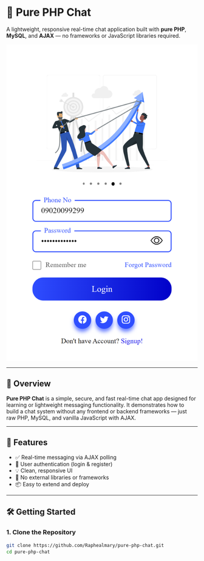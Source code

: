 # 💬 Pure PHP Chat

A lightweight, responsive real-time chat application built with **pure PHP**, **MySQL**, and **AJAX** — no frameworks or JavaScript libraries required.

![Chat Interface](login.png)

---

## 📌 Overview

**Pure PHP Chat** is a simple, secure, and fast real-time chat app designed for learning or lightweight messaging functionality. It demonstrates how to build a chat system without any frontend or backend frameworks — just raw PHP, MySQL, and vanilla JavaScript with AJAX.

---

## 🚀 Features

- ✅ Real-time messaging via AJAX polling
- 🔐 User authentication (login & register)
- 💡 Clean, responsive UI
- 🧩 No external libraries or frameworks
- 📦 Easy to extend and deploy

---

## 🛠️ Getting Started

### 1. Clone the Repository

```bash
git clone https://github.com/Raphealmary/pure-php-chat.git
cd pure-php-chat
